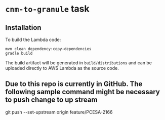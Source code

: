 # `cnm-to-granule` task

## Installation

To build the Lambda code:

```shell
mvn clean dependency:copy-dependencies
gradle build
```

The build artifact will be generated in `build/distributions` and can be uploaded directly to AWS Lambda as the source code.

## Due to this repo is currently in GitHub.  The following sample command might be necessary to push change to up stream
git push --set-upstream origin feature/PCESA-2166

